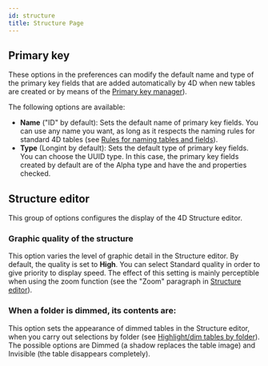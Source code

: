 ```yaml
---
id: structure
title: Structure Page
---
```


## Primary key  

These options in the preferences can modify the default name and type of the primary key fields that are added automatically by 4D when new tables are created or by means of the [Primary key manager](https://doc.4d.com/4Dv18R6/4D/18-R6/Primary-key-manager.300-5217742.en.html)).

The following options are available:

*	**Name** ("ID" by default): Sets the default name of primary key fields. You can use any name you want, as long as it respects the naming rules for standard 4D tables (see [Rules for naming tables and fields](https://doc.4d.com/4Dv18R6/4D/18-R6/Rules-for-naming-tables-and-fields.300-5217743.en.html)).
*	**Type** (Longint by default): Sets the default type of primary key fields. You can choose the UUID type. In this case, the primary key fields created by default are of the Alpha type and have the and properties checked.

## Structure editor  

This group of options configures the display of the 4D Structure editor.

### Graphic quality of the structure  

This option varies the level of graphic detail in the Structure editor. By default, the quality is set to **High**. You can select Standard quality in order to give priority to display speed. The effect of this setting is mainly perceptible when using the zoom function (see the "Zoom" paragraph in [Structure editor](https://doc.4d.com/4Dv18R6/4D/18-R6/Structure-editor.300-5217734.en.html)).

### When a folder is dimmed, its contents are:  

This option sets the appearance of dimmed tables in the Structure editor, when you carry out selections by folder (see [Highlight/dim tables by folder](https://doc.4d.com/4Dv18R6/4D/18-R6/Structure-editor.300-5217734.en.html#4592928)). The possible options are Dimmed (a shadow replaces the table image) and Invisible (the table disappears completely).


